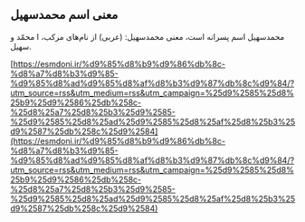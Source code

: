 ## معنی اسم محمدسهیل


محمدسهیل اسم پسرانه است، معنی محمدسهیل: (عربی) از نام‌های مرکب، ا محمّد و سهیل.

[https://esmdoni.ir/%d9%85%d8%b9%d9%86%db%8c-%d8%a7%d8%b3%d9%85-%d9%85%d8%ad%d9%85%d8%af%d8%b3%d9%87%db%8c%d9%84/?utm_source=rss&utm_medium=rss&utm_campaign=%25d9%2585%25d8%25b9%25d9%2586%25db%258c-%25d8%25a7%25d8%25b3%25d9%2585-%25d9%2585%25d8%25ad%25d9%2585%25d8%25af%25d8%25b3%25d9%2587%25db%258c%25d9%2584](https://esmdoni.ir/%d9%85%d8%b9%d9%86%db%8c-%d8%a7%d8%b3%d9%85-%d9%85%d8%ad%d9%85%d8%af%d8%b3%d9%87%db%8c%d9%84/?utm_source=rss&utm_medium=rss&utm_campaign=%25d9%2585%25d8%25b9%25d9%2586%25db%258c-%25d8%25a7%25d8%25b3%25d9%2585-%25d9%2585%25d8%25ad%25d9%2585%25d8%25af%25d8%25b3%25d9%2587%25db%258c%25d9%2584) 